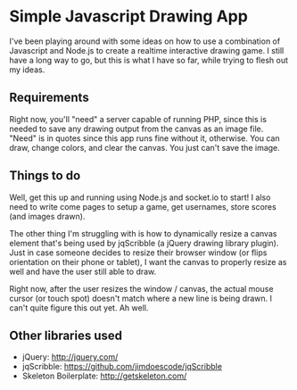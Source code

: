 # Simple Javascript Drawing App

I've been playing around with some ideas on how to use a combination of Javascript and Node.js to create a realtime interactive drawing game. I still have a long way to go, but this is what I have so far, while trying to flesh out my ideas.

## Requirements

Right now, you'll "need" a server capable of running PHP, since this is needed to save any drawing output from the canvas as an image file. "Need" is in quotes since this app runs fine without it, otherwise. You can draw, change colors, and clear the canvas. You just can't save the image.

## Things to do

Well, get this up and running using Node.js and socket.io to start! I also need to write come pages to setup a game, get usernames, store scores (and images drawn).

The other thing I'm struggling with is how to dynamically resize a canvas element that's being used by jqScribble (a jQuery drawing library plugin). Just in case someone decides to resize their browser window (or flips orientation on their phone or tablet), I want the canvas to properly resize as well and have the user still able to draw.

Right now, after the user resizes the window / canvas, the actual mouse cursor (or touch spot) doesn't match where a new line is being drawn. I can't quite figure this out yet. Ah well.

## Other libraries used

* jQuery: http://jquery.com/
* jqScribble: https://github.com/jimdoescode/jqScribble
* Skeleton Boilerplate: http://getskeleton.com/
